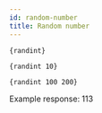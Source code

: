 ```yaml
---
id: random-number
title: Random number
---
```


`{randint}`

`{randint 10}`

`{randint 100 200}`

Example response: 113